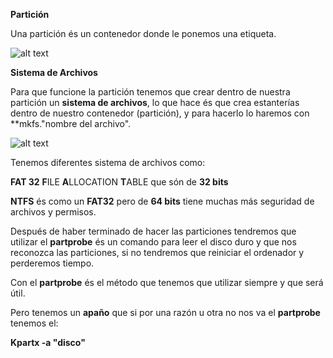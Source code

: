 **Partición**

Una partición és un contenedor donde le ponemos una etiqueta.

![alt text](http://2.bp.blogspot.com/-QIbi2hhPrB4/VA8cjzW_EII/AAAAAAAACdE/x9dmnkIaJTw/s1600/GParted%2Bsda.png)

**Sistema de Archivos**

Para que funcione la partición tenemos que crear dentro de nuestra partición un **sistema de archivos**, lo que hace és que crea estanterías dentro de nuestro contenedor (partición), y para hacerlo lo haremos con **mkfs."nombre del archivo".

![alt text](https://i1.wp.com/recursostic.educacion.es/observatorio/web/images/upload/ccam0040/sistemaficheroslinux/sistema_archivos_linux_html_49229bb2.jpg)

Tenemos diferentes sistema de archivos como:

**FAT 32** **F**ILE **A**LLOCATION **T**ABLE que són de **32 bits**

**NTFS** és como un **FAT32** pero de **64 bits** tiene muchas más seguridad de archivos y permisos. 

Después de haber terminado de hacer las particiones tendremos que utilizar el **partprobe** és un comando para leer el disco duro y que nos reconozca las particiones, si no tendremos que reiniciar el ordenador y perderemos tiempo.

Con el **partprobe** és el método que tenemos que utilizar siempre y que será útil.

Pero tenemos un **apaño** que si por una razón u otra no nos va el **partprobe** tenemos el:

**Kpartx -a "disco"**


